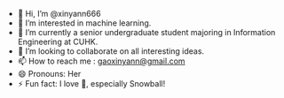 - 👋 Hi, I’m @xinyann666
- 👀 I’m interested in machine learning.
- 🌱 I’m currently a senior undergraduate student majoring in Information Engineering at CUHK.
- 💞️ I’m looking to collaborate on all interesting ideas.
- 📫 How to reach me : gaoxinyann@gmail.com
- 😄 Pronouns: Her
- ⚡ Fun fact: I love 🐰, especially Snowball!

<!---
xinyann666/xinyann666 is a ✨ special ✨ repository because its `README.md` (this file) appears on your GitHub profile.
You can click the Preview link to take a look at your changes.
--->
